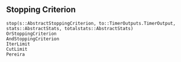 ## Stopping Criterion

```@docs
stop(s::AbstractStoppingCriterion, to::TimerOutputs.TimerOutput, stats::AbstractStats, totalstats::AbstractStats)
OrStoppingCriterion
AndStoppingCriterion
IterLimit
CutLimit
Pereira
```
